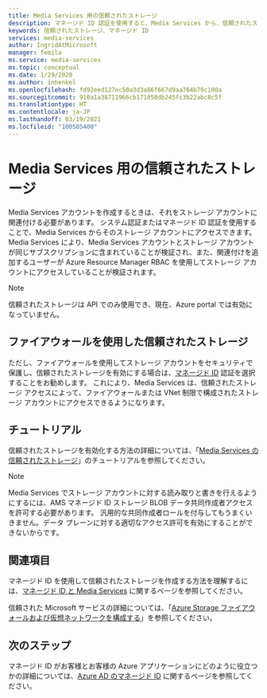```yaml
---
title: Media Services 用の信頼されたストレージ
description: マネージド ID 認証を使用すると、Media Services から、信頼されたストレージ アクセスによって、ファイアウォールまたは VNet 制限で構成されたストレージ アカウントにアクセスできるようになります。
keywords: 信頼されたストレージ、マネージド ID
services: media-services
author: IngridAtMicrosoft
manager: femila
ms.service: media-services
ms.topic: conceptual
ms.date: 1/29/2020
ms.author: inhenkel
ms.openlocfilehash: fd92eed127ec50a3d3a86f667d9aa764b79c190a
ms.sourcegitcommit: 910a1a38711966cb171050db245fc3b22abc8c5f
ms.translationtype: HT
ms.contentlocale: ja-JP
ms.lasthandoff: 03/19/2021
ms.locfileid: "100585400"
---
```

# <a name="trusted-storage-for-media-services"></a>Media Services 用の信頼されたストレージ

Media Services アカウントを作成するときは、それをストレージ アカウントに関連付ける必要があります。 システム認証またはマネージド ID 認証を使用することで、Media Services からそのストレージ アカウントにアクセスできます。 Media Services により、Media Services アカウントとストレージ アカウントが同じサブスクリプションに含まれていることが検証され、また、関連付けを追加するユーザーが Azure Resource Manager RBAC を使用してストレージ アカウントにアクセスしていることが検証されます。

>[!NOTE]
>信頼されたストレージは API でのみ使用でき、現在、Azure portal では有効になっていません。

## <a name="trusted-storage-with-a-firewall"></a>ファイアウォールを使用した信頼されたストレージ

ただし、ファイアウォールを使用してストレージ アカウントをセキュリティで保護し、信頼されたストレージを有効にする場合は、[マネージド ID](concept-managed-identities.md) 認証を選択することをお勧めします。 これにより、Media Services は、信頼されたストレージ アクセスによって、ファイアウォールまたは VNet 制限で構成されたストレージ アカウントにアクセスできるようになります。

## <a name="tutorial"></a>チュートリアル

信頼されたストレージを有効化する方法の詳細については、「[Media Services の信頼されたストレージ](tutorial-trusted-storage-rest.md)」のチュートリアルを参照してください。

> [!NOTE]
> Media Services でストレージ アカウントに対する読み取りと書きを行えるようにするには、AMS マネージド ID ストレージ BLOB データ共同作成者アクセスを許可する必要があります。  汎用的な共同作成者ロールを付与してもうまくいきません。データ プレーンに対する適切なアクセス許可を有効にすることができないからです。

## <a name="further-reading"></a>関連項目

マネージド ID を使用して信頼されたストレージを作成する方法を理解するには、[マネージド ID と Media Services](concept-managed-identities.md) に関するページを参照してください。

信頼された Microsoft サービスの詳細については、「[Azure Storage ファイアウォールおよび仮想ネットワークを構成する](../../storage/common/storage-network-security.md#trusted-microsoft-services)」を参照してください。

## <a name="next-steps"></a>次のステップ

マネージド ID がお客様とお客様の Azure アプリケーションにどのように役立つかの詳細については、[Azure AD のマネージド ID](../../active-directory/managed-identities-azure-resources/overview.md) に関するページを参照してください。
